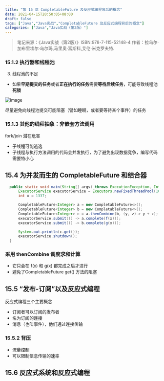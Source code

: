 ```yaml
---
title: "第 15 章 CompletableFuture 及反应式编程背后的概念"
date: 2021-04-15T20:50:05+08:00
draft: false
tags: ["Java","Java实战","CompletableFuture 及反应式编程背后的概念"]
categories: ["Java","Java实战（第2版）"]
---
```


> 笔记来源：《Java实战（第2版）》ISBN:978-7-115-52148-4 作者：拉乌尔·加布里埃尔·乌尔玛,马里奥·富斯科,艾伦·米克罗夫特. 

### 15.1.2 执行器和线程池

03. 线程池的不足

- 如果**早期提交的任务**或者**正在执行的任务**需要**等待后续任务**，可能导致线程池**死锁**

![image](../../../../../post/java/book/modern-java-in-action/chap15-1.png)

尽量避免向线程池提交可能阻塞（譬如睡眠，或者要等待某个事件）的任务

### 15.1.3 其他的线程抽象：非嵌套方法调用

fork/join 潜在危害

- 子线程可能逃逸
- 子线程与执行方法调用的代码会并发执行，为了避免出现数据竞争，编写代码需要特小心

## 15.4 为并发而生的 CompletableFuture 和结合器

```java
  public static void main(String[] args) throws ExecutionException, InterruptedException {
      ExecutorService executorService = Executors.newFixedThreadPool(10);
      int x = 1337;

      CompletableFuture<Integer> a = new CompletableFuture<>();
      CompletableFuture<Integer> b = new CompletableFuture<>();
      CompletableFuture<Integer> c = a.thenCombine(b, (y, z)-> y + z);
      executorService.submit(() -> a.complete(f(x)));
      executorService.submit(() -> b.complete(g(x)));

      System.out.println(c.get());
      executorService.shutdown();
  }
```

###  采用 thenCombine 调度求和计算

- 它只会在 f(x) 和 g(x) 都完成之后才进行
- 避免了CompletableFuture get() 方法的阻塞

## 15.5 “发布-订阅”以及反应式编程

反应式编程三个主要概念

- 订阅者可以订阅的发布者
- 名为订阅的连接
- 消息（也叫事件），他们通过连接传输

### 15.5.2 背压

- 流量控制
- 可以限制信息传输的速率

## 15.6 反应式系统和反应式编程